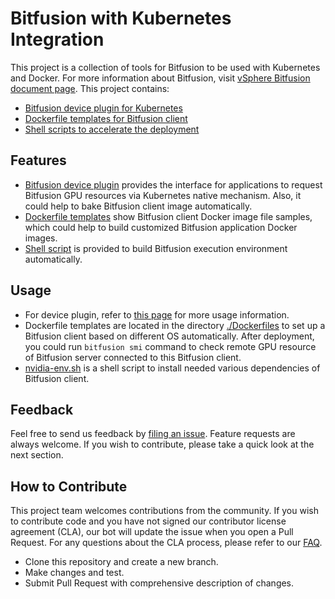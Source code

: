 # Bitfusion with Kubernetes Integration

This project is a collection of tools for Bitfusion to be used with Kubernetes and Docker. For more information about Bitfusion, visit [vSphere Bitfusion document page](https://docs.vmware.com/en/VMware-vSphere-Bitfusion/index.html). This project contains:

- [Bitfusion device plugin for Kubernetes](./bitfusion_device_plugin)
- [Dockerfile templates for Bitfusion client](./Dockerfiles)
- [Shell scripts to accelerate the deployment](./nvidia-env.sh)

## Features

- [Bitfusion device plugin](./bitfusion_device_plugin) provides the interface for applications to request Bitfusion GPU resources via Kubernetes native mechanism. Also, it could help to bake Bitfusion client image automatically.
- [Dockerfile templates](./Dockerfiles) show Bitfusion client Docker image file samples, which could help to build customized Bitfusion application Docker images.
- [Shell script](./nvidia-env.sh) is provided to build Bitfusion execution environment automatically.

## Usage

- For device plugin, refer to [this page](./bitfusion_device_plugin/Readme.md) for more usage information.
- Dockerfile templates are located in the directory [./Dockerfiles](./Dockerfiles) to set up a Bitfusion client based on different OS automatically. After deployment, you could run `bitfusion smi` command to check remote GPU resource of Bitfusion server connected to this Bitfusion client.
- [nvidia-env.sh](./nvidia-env.sh) is a shell script to install needed various dependencies of Bitfusion client.

## Feedback

Feel free to send us feedback by [filing an issue](./issues/new). Feature requests are always welcome. If you wish to contribute, please take a quick look at the next section.

## How to Contribute

This project team welcomes contributions from the community. If you wish to contribute code and you have not signed our contributor license agreement (CLA), our bot will update the issue when you open a Pull Request. For any questions about the CLA process, please refer to our [FAQ](https://cla.vmware.com/faq).

- Clone this repository and create a new branch.
- Make changes and test.
- Submit Pull Request with comprehensive description of changes.

